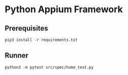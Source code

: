 # Python Appium Framework

## Prerequisites
```
pip3 install -r requirements.txt
```
## Runner
```
python3 -m pytest src/spec/home_test.py
```